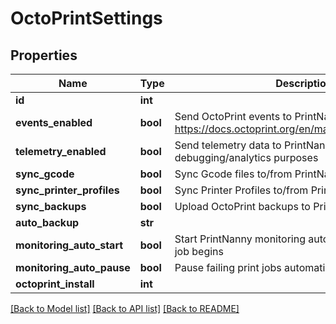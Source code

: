 # OctoPrintSettings


## Properties
Name | Type | Description | Notes
------------ | ------------- | ------------- | -------------
**id** | **int** |  | [readonly] 
**events_enabled** | **bool** | Send OctoPrint events to PrintNanny Cloud https://docs.octoprint.org/en/master/events/index.html | [optional] 
**telemetry_enabled** | **bool** | Send telemetry data to PrintNanny Cloud for debugging/analytics purposes | [optional] 
**sync_gcode** | **bool** | Sync Gcode files to/from PrintNanny Cloud | [optional] 
**sync_printer_profiles** | **bool** | Sync Printer Profiles to/from PrintNanny Cloud | [optional] 
**sync_backups** | **bool** | Upload OctoPrint backups to PrintNanny Cloud | [optional] 
**auto_backup** | **str** |  | [optional] 
**monitoring_auto_start** | **bool** | Start PrintNanny monitoring automatically when a print job begins | [optional] 
**monitoring_auto_pause** | **bool** | Pause failing print jobs automatically | [optional] 
**octoprint_install** | **int** |  | 

[[Back to Model list]](../README.md#documentation-for-models) [[Back to API list]](../README.md#documentation-for-api-endpoints) [[Back to README]](../README.md)


